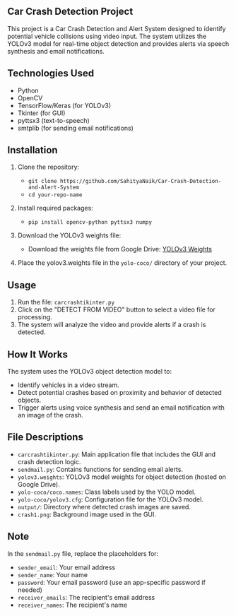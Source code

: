 ## Car Crash Detection Project

This project is a Car Crash Detection and Alert System designed to identify potential vehicle collisions using video input. The system utilizes the YOLOv3 model for real-time object detection and provides alerts via speech synthesis and email notifications.

## Technologies Used

- Python  
- OpenCV  
- TensorFlow/Keras (for YOLOv3)  
- Tkinter (for GUI)  
- pyttsx3 (text-to-speech)  
- smtplib (for sending email notifications)  

## Installation

1. Clone the repository:  
    - `git clone https://github.com/SahityaNaik/Car-Crash-Detection-and-Alert-System`  
    - `cd your-repo-name`

2. Install required packages:  
    - `pip install opencv-python pyttsx3 numpy`

3. Download the YOLOv3 weights file:  
    - Download the weights file from Google Drive: [YOLOv3 Weights](https://drive.google.com/file/d/11wnDebtXz_LFNycm-I3trNsdJ96d-OUQ/view?usp=sharing)

4. Place the yolov3.weights file in the `yolo-coco/` directory of your project.

## Usage  

1. Run the file: `carcrashtikinter.py`
2. Click on the "DETECT FROM VIDEO" button to select a video file for processing.
3. The system will analyze the video and provide alerts if a crash is detected.

## How It Works  

The system uses the YOLOv3 object detection model to:
- Identify vehicles in a video stream.
- Detect potential crashes based on proximity and behavior of detected objects.
- Trigger alerts using voice synthesis and send an email notification with an image of the crash.  

## File Descriptions  

- `carcrashtikinter.py`: Main application file that includes the GUI and crash detection logic.  
- `sendmail.py`: Contains functions for sending email alerts.  
- `yolov3.weights`: YOLOv3 model weights for object detection (hosted on Google Drive).  
- `yolo-coco/coco.names`: Class labels used by the YOLO model.  
- `yolo-coco/yolov3.cfg`: Configuration file for the YOLOv3 model.  
- `output/`: Directory where detected crash images are saved.  
- `crash1.png`: Background image used in the GUI.

## Note
In the `sendmail.py` file, replace the placeholders for:
- `sender_email`: Your email address
- `sender_name`: Your name
- `password`: Your email password (use an app-specific password if needed)
- `receiver_emails`: The recipient's email address
- `receiver_names`: The recipient's name
